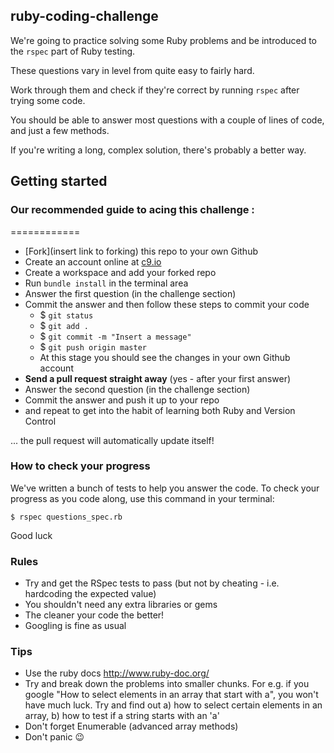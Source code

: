 ## ruby-coding-challenge

We're going to practice solving some Ruby problems and be introduced to the `rspec` part of Ruby testing.

These questions vary in level from quite easy to fairly hard.

Work through them and check if they're correct by running `rspec` after trying some code.

You should be able to answer most questions with a couple of lines of code, and just a few methods.

If you're writing a long, complex solution, there's probably a better way.

## Getting started

### Our recommended guide to acing this challenge :
============
* [Fork](insert link to forking) this repo to your own Github
* Create an account online at [c9.io](https://c9.io)
* Create a workspace and add your forked repo
* Run `bundle install` in the terminal area
* Answer the first question (in the challenge section)
* Commit the answer and then follow these steps to commit your code
  * $ `git status`
  * $ `git add .`
  * $ `git commit -m "Insert a message"`
  * $ `git push origin master`
  * At this stage you should see the changes in your own Github account
* **Send a pull request straight away** (yes - after your first answer)
* Answer the second question (in the challenge section)
* Commit the answer and push it up to your repo
* and repeat to get into the habit of learning both Ruby and Version Control

... the pull request will automatically update itself!

### How to check your progress

We've written a bunch of tests to help you answer the code. To check your progress as you code along, use this command in your terminal:

~~~
$ rspec questions_spec.rb
~~~

Good luck

### Rules

* Try and get the RSpec tests to pass (but not by cheating - i.e. hardcoding the expected value)
* You shouldn't need any extra libraries or gems
* The cleaner your code the better!
* Googling is fine as usual

### Tips

* Use the ruby docs http://www.ruby-doc.org/
* Try and break down the problems into smaller chunks. For e.g. if you google "How to select elements in an array that start with a", you won't have much luck. Try and find out a) how to select certain elements in an array, b) how to test if a string starts with an 'a'
* Don't forget Enumerable (advanced array methods)
* Don't panic :wink:
